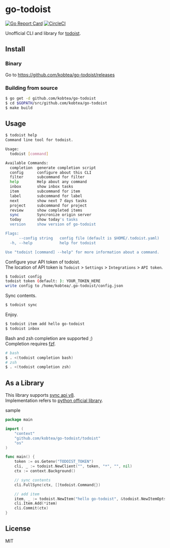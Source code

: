 # go-todoist

[![Go Report Card](https://goreportcard.com/badge/github.com/kobtea/go-todoist)](https://goreportcard.com/report/github.com/kobtea/go-todoist)
[![CircleCI](https://circleci.com/gh/kobtea/go-todoist.svg?style=svg)](https://circleci.com/gh/kobtea/go-todoist)

Unofficial CLI and library for [todoist](https://todoist.com).


## Install

### Binary

Go to https://github.com/kobtea/go-todoist/releases

### Building from source

```bash
$ go get -d github.com/kobtea/go-todoist
$ cd $GOPATH/src/github.com/kobtea/go-todoist
$ make build
```

## Usage

```bash
$ todoist help
Command line tool for todoist.

Usage:
  todoist [command]

Available Commands:
  completion  generate completion script
  config      configure about this CLI
  filter      subcommand for filter
  help        Help about any command
  inbox       show inbox tasks
  item        subcommand for item
  label       subcommand for label
  next        show next 7 days tasks
  project     subcommand for project
  review      show completed items
  sync        Syncronize origin server
  today       show today's tasks
  version     show version of go-todoist

Flags:
      --config string   config file (default is $HOME/.todoist.yaml)
  -h, --help            help for todoist

Use "todoist [command] --help" for more information about a command.
```

Configure your API token of todoist.  
The location of API token is `Todoist` > `Settings` > `Integrations` > `API token`.

```bash
$ todoist config
todoist token (default: ): YOUR_TOKEN_HERE
write config to /home/kobtea/.go-todoist/config.json
```

Sync contents.

```bash
$ todoist sync
```

Enjoy.

```bash
$ todoist item add hello go-todoist
$ todoist inbox
```

Bash and zsh completion are supported ;)  
Completion requires [fzf](https://github.com/junegunn/fzf).

```bash
# bash
$ . <(todoist completion bash)
# zsh
$ . <(todoist completion zsh)
```


## As a Library

This library supports [sync api v8](https://developer.todoist.com/sync/v8).  
Implementation refers to [python official library](https://github.com/doist/todoist-python).

sample

```go
package main

import (
	"context"
	"github.com/kobtea/go-todoist/todoist"
	"os"
)

func main() {
	token := os.Getenv("TODOIST_TOKEN")
	cli, _ := todoist.NewClient("", token, "*", "", nil)
	ctx := context.Background()

	// sync contents
	cli.FullSync(ctx, []todoist.Command{})

	// add item
	item, _ := todoist.NewItem("hello go-todoist", &todoist.NewItemOpts{})
	cli.Item.Add(*item)
	cli.Commit(ctx)
}
```


## License

MIT
